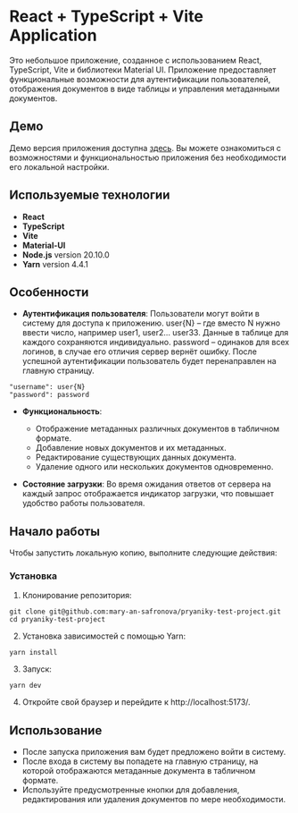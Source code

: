 # React + TypeScript + Vite Application

Это небольшое приложение, созданное с использованием React, TypeScript, Vite и библиотеки Material UI. Приложение предоставляет функциональные возможности для аутентификации пользователей, отображения документов в виде таблицы и управления метаданными документов.

## Демо

Демо версия приложения доступна [здесь](https://mary-an-safronova.github.io/pryaniky-test-project). Вы можете ознакомиться с возможностями и функциональностью приложения без необходимости его локальной настройки.

## Используемые технологии

- **React**
- **TypeScript**
- **Vite**
- **Material-UI**
- **Node.js** version 20.10.0
- **Yarn** version 4.4.1

## Особенности

- **Аутентификация пользователя**: Пользователи могут войти в систему для доступа к приложению. 
user{N} – где вместо N нужно ввести число, например user1, user2… user33. Данные в таблице для каждого сохраняются индивидуально.
password – одинаков для всех логинов, в случае его отличия сервер вернёт ошибку.
После успешной аутентификации пользователь будет перенаправлен на главную страницу.
```
"username": user{N}
"password": password
```
  
  
- **Функциональность**: 
  - Отображение метаданных различных документов в табличном формате.
  - Добавление новых документов и их метаданных.
  - Редактирование существующих данных документа.
  - Удаление одного или нескольких документов одновременно.
  
- **Состояние загрузки**: Во время ожидания ответов от сервера на каждый запрос отображается индикатор загрузки, что повышает удобство работы пользователя.

## Начало работы

Чтобы запустить локальную копию, выполните следующие действия:

### Установка

1. Клонирование репозитория:
```shell
git clone git@github.com:mary-an-safronova/pryaniky-test-project.git
cd pryaniky-test-project
```
2. Установка зависимостей с помощью Yarn:
```shell
yarn install
```
3. Запуск:
```shell
yarn dev
```
4. Откройте свой браузер и перейдите к http://localhost:5173/.

## Использование

- После запуска приложения вам будет предложено войти в систему.
- После входа в систему вы попадете на главную страницу, на которой отображаются метаданные документа в табличном формате.
- Используйте предусмотренные кнопки для добавления, редактирования или удаления документов по мере необходимости.
